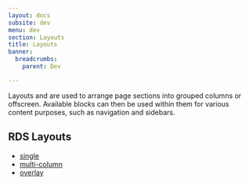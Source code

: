 ```yaml
---
layout: docs
subsite: dev
menu: dev
section: Layouts
title: Layouts
banner:
  breadcrumbs:
    parent: Dev

---
```

Layouts and are used to arrange page sections into grouped columns or offscreen. Available blocks can then be used within them for various content purposes, such as navigation and sidebars. 

## RDS Layouts
 
 - [single](single-column/) 
 - [multi-column](multi-column/)
 - [overlay](overlay/)



